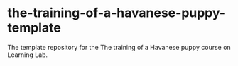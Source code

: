 # the-training-of-a-havanese-puppy-template
The template repository for the The training of a Havanese puppy course on Learning Lab.
